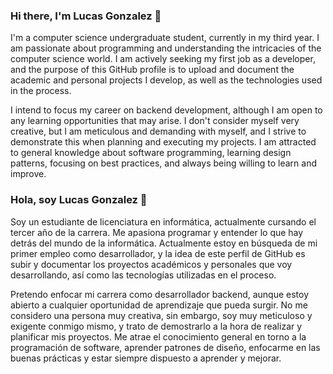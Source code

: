 ### Hi there, I'm Lucas Gonzalez 👋

I'm a computer science undergraduate student, currently in my third year. I am passionate about programming and understanding the intricacies of the computer science world. I am actively seeking my first job as a developer, and the purpose of this GitHub profile is to upload and document the academic and personal projects I develop, as well as the technologies used in the process.

I intend to focus my career on backend development, although I am open to any learning opportunities that may arise. I don't consider myself very creative, but I am meticulous and demanding with myself, and I strive to demonstrate this when planning and executing my projects. I am attracted to general knowledge about software programming, learning design patterns, focusing on best practices, and always being willing to learn and improve.

### Hola, soy Lucas Gonzalez 👋

Soy un estudiante de licenciatura en informática, actualmente cursando el tercer año de la carrera. Me apasiona programar y entender lo que hay detrás del mundo de la informática. Actualmente estoy en búsqueda de mi primer empleo como desarrollador, y la idea de este perfil de GitHub es subir y documentar los proyectos académicos y personales que voy desarrollando, así como las tecnologías utilizadas en el proceso.

Pretendo enfocar mi carrera como desarrollador backend, aunque estoy abierto a cualquier oportunidad de aprendizaje que pueda surgir. No me considero una persona muy creativa, sin embargo, soy muy meticuloso y exigente conmigo mismo, y trato de demostrarlo a la hora de realizar y planificar mis proyectos. Me atrae el conocimiento general en torno a la programación de software, aprender patrones de diseño, enfocarme en las buenas prácticas y estar siempre dispuesto a aprender y mejorar.
